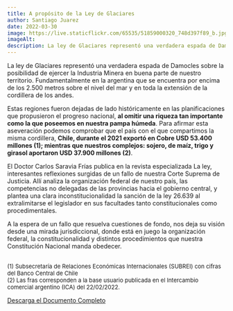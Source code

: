 ```yaml
---
title: A propósito de la Ley de Glaciares
author: Santiago Juarez
date: 2022-03-30
image: https://live.staticflickr.com/65535/51859000320_748d397f89_b.jpg
imageAlt: 
description: La ley de Glaciares representó una verdadera espada de Damocles sobre la posibilidad de ejercer la Industria Minera en buena parte de nuestro territorio. Fundamentalmente en la argentina que se encuentra por encima de los 2.500 metros sobre el nivel del mar y en toda la extensión de la cordillera de los andes.
---
```


La ley de Glaciares representó una verdadera espada de Damocles sobre la posibilidad de ejercer la Industria Minera en buena parte de nuestro territorio. Fundamentalmente en la argentina que se encuentra por encima de los 2.500 metros sobre el nivel del mar y en toda la extensión de la cordillera de los andes.

Estas regiones fueron dejadas de lado históricamente en las planificaciones que propusieron el progreso nacional, **al omitir una riqueza tan importante como la que poseemos en nuestra pampa húmeda**. Para afirmar esta aseveración podemos comprobar que el país con el que compartimos la misma cordillera, **Chile, durante el 2021 exportó en Cobre USD 53.400 millones (1); mientras que nuestros complejos: sojero, de maíz, trigo y girasol aportaron USD 37.900 millones (2)**.

El Doctor Carlos Saravia Frías publica en la revista especializada La ley, interesantes reflexiones surgidas de un fallo de nuestra Corte Suprema de Justicia. Allí analiza la organización federal de nuestro país, las competencias no delegadas de las provincias hacia el gobierno central, y plantea una clara inconstitucionalidad la sanción de la ley 26.639 al extralimitarse el legislador en sus facultades tanto constitucionales como procedimentales.

A la espera de un fallo que resuelva cuestiones de fondo, nos deja su visión desde una mirada jurisdiccional, donde está en juego la organización federal, la constitucionalidad y distintos procedimientos que nuestra Constitución Nacional manda obedecer.

<font size="2">
<br>
(1) Subsecretaría de Relaciones Económicas Internacionales (SUBREI) con cifras del Banco Central de Chile
<br>
(2) Las fras corresponden a la base usuario publicada en el Intercambio comercial argentino (ICA) del 22/02/2022.
</font>

[Descarga el Documento Completo](/assets/blog/articulo-glaciares-publicado-en-la-ley.pdf)
